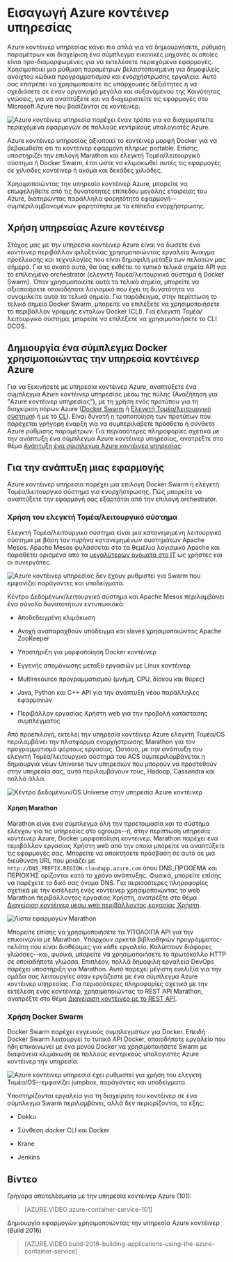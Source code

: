 <properties
   pageTitle="Εισαγωγή υπηρεσίας Azure κοντέινερ | Microsoft Azure"
   description="Azure κοντέινερ υπηρεσία παρέχει έναν τρόπο για να απλοποιήσετε το δημιουργίας, ρύθμιση παραμέτρων και τη Διαχείριση συμπλέγματος του εικονικές μηχανές οι οποίες είναι προ-διαμορφωμένες για την εκτέλεση περιεχόμενα εφαρμογών."
   services="container-service"
   documentationCenter=""
   authors="rgardler"
   manager="timlt"
   editor=""
   tags="acs, azure-container-service"
   keywords="Docker, κοντέινερ, μικρής κλίμακας-υπηρεσίες, Mesos, Azure"/>

<tags
   ms.service="container-service"
   ms.devlang="na"
   ms.topic="article"
   ms.tgt_pltfrm="na"
   ms.workload="na"
   ms.date="09/13/2016"
   ms.author="rogardle"/>

# <a name="azure-container-service-introduction"></a>Εισαγωγή Azure κοντέινερ υπηρεσίας

Azure κοντέινερ υπηρεσίας κάνει πιο απλά για να δημιουργήσετε, ρύθμιση παραμέτρων και διαχείριση ένα σύμπλεγμα εικονικές μηχανές οι οποίες είναι προ-διαμορφωμένες για να εκτελέσετε περιεχόμενα εφαρμογές. Χρησιμοποιεί μια ρύθμιση παραμέτρων βελτιστοποιημένη για δημοφιλείς ανοιχτού κώδικα προγραμματισμού και ενορχήστρωσης εργαλεία. Αυτό σας επιτρέπει να χρησιμοποιείτε τις υπάρχουσες δεξιότητες ή να σχεδιάσετε σε έναν οργανισμό μεγάλα και αυξανόμενου της Κοινότητας γνώσεις, για να αναπτύξετε και να διαχειριστείτε τις εφαρμογές στο Microsoft Azure που βασίζονται σε κοντέινερ.


![Azure κοντέινερ υπηρεσία παρέχει έναν τρόπο για να διαχειριστείτε περιεχόμενα εφαρμογών σε πολλούς κεντρικούς υπολογιστές Azure.](./media/acs-intro/acs-cluster.png)


Azure κοντέινερ υπηρεσίας αξιοποιεί το κοντέινερ μορφή Docker για να βεβαιωθείτε ότι το κοντέινερ εφαρμογή πλήρως portable. Επίσης, υποστηρίζει την επιλογή Marathon και ελεγκτή Τομέα/λειτουργικό σύστημα ή Docker Swarm, έτσι ώστε να κλιμακωθεί αυτές τις εφαρμογές σε χιλιάδες κοντέινερ ή ακόμα και δεκάδες χιλιάδες.

Χρησιμοποιώντας την υπηρεσία κοντέινερ Azure, μπορείτε να επωφεληθείτε από τις δυνατότητες επίπεδου μεγάλης εταιρείας του Azure, διατηρώντας παράλληλα φορητότητα εφαρμογή--συμπεριλαμβανομένων φορητότητα με τα επίπεδα ενορχήστρωσης.

<a name="using-azure-container-service"></a>Χρήση υπηρεσίας Azure κοντέινερ
-----------------------------

Στόχος μας με την υπηρεσία κοντέινερ Azure είναι να δώσετε ένα κοντέινερ περιβάλλον φιλοξενίας χρησιμοποιώντας εργαλεία Άνοιγμα προέλευσης και τεχνολογίες που είναι δημοφιλή μεταξύ των πελατών μας σήμερα. Για το σκοπό αυτό, θα σας εκθέτει το τυπικό τελικά σημεία API για το επιλεγμένο orchestrator (ελεγκτή Τομέα/λειτουργικό σύστημα ή Docker Swarm). Όταν χρησιμοποιείτε αυτά τα τελικά σημεία, μπορείτε να αξιοποιήσετε οποιοδήποτε λογισμικό που έχει τη δυνατότητα να συνομιλείτε αυτά τα τελικά σημεία. Για παράδειγμα, στην περίπτωση το τελικό σημείο Docker Swarm, μπορείτε να επιλέξετε να χρησιμοποιήσετε το περιβάλλον γραμμής εντολών Docker (CLI). Για ελεγκτή Τομέα/λειτουργικό σύστημα, μπορείτε να επιλέξετε να χρησιμοποιήσετε το CLI DCOS.

<a name="creating-a-docker-cluster-by-using-azure-container-service"></a>Δημιουργία ένα σύμπλεγμα Docker χρησιμοποιώντας την υπηρεσία κοντέινερ Azure
-------------------------------------------------------

Για να ξεκινήσετε με υπηρεσία κοντέινερ Azure, αναπτύξετε ένα σύμπλεγμα Azure κοντέινερ υπηρεσίας μέσω της πύλης (Αναζήτηση για "Azure κοντέινερ υπηρεσίας"), με τη χρήση ενός προτύπου για τη διαχείριση πόρων Azure ([Docker Swarm](https://github.com/Azure/azure-quickstart-templates/tree/master/101-acs-swarm) ή [Ελεγκτή Τομέα/λειτουργικό σύστημα](https://github.com/Azure/azure-quickstart-templates/tree/master/101-acs-dcos)) ή με το [CLI](/documentation/articles/xplat-cli-install/). Είναι δυνατή η τροποποίηση των προτύπων που παρέχεται γρήγορη έναρξη για να συμπεριλάβετε πρόσθετο ή σύνθετο Azure ρύθμισης παραμέτρων. Για περισσότερες πληροφορίες σχετικά με την ανάπτυξη ένα σύμπλεγμα Azure κοντέινερ υπηρεσίας, ανατρέξτε στο θέμα [Ανάπτυξη ένα σύμπλεγμα Azure κοντέινερ υπηρεσίας](container-service-deployment.md).

<a name="deploying-an-application"></a>Για την ανάπτυξη μιας εφαρμογής
------------------------

Azure κοντέινερ υπηρεσία παρέχει μια επιλογή Docker Swarm ή ελεγκτή Τομέα/λειτουργικό σύστημα για ενορχήστρωσης. Πώς μπορείτε να αναπτύξετε την εφαρμογή σας εξαρτάται από την επιλογή orchestrator.

### <a name="using-dcos"></a>Χρήση του ελεγκτή Τομέα/λειτουργικό σύστημα

Ελεγκτή Τομέα/λειτουργικό σύστημα είναι μια κατανεμημένη λειτουργικό σύστημα με βάση τον πυρήνα κατανεμημένων συστημάτων Apache Mesos. Apache Mesos φυλάσσεται στο τα θεμέλια λογισμικό Apache και παραθέτει ορισμένα από τα [μεγαλύτερων ονόματα στο IT](http://mesos.apache.org/documentation/latest/powered-by-mesos/) ως χρήστες και οι συνεργάτες.

![Azure κοντέινερ υπηρεσίας δεν έχουν ρυθμιστεί για Swarm που εμφανίζει παράγοντες και υποδείγματα.](media/acs-intro/dcos.png)

Κέντρο Δεδομένων/λειτουργικό σύστημα και Apache Mesos περιλαμβάνει ένα σύνολο δυνατοτήτων εντυπωσιακά:

-   Αποδεδειγμένη κλιμάκωση

-   Ανοχή αναπαραχθούν υπόδειγμα και slaves χρησιμοποιώντας Apache ZooKeeper

-   Υποστήριξη για μορφοποίηση Docker κοντέινερ

-   Εγγενής απομόνωσης μεταξύ εργασιών με Linux κοντέινερ

-   Multiresource προγραμματισμού (μνήμη, CPU, δίσκου και θύρες)

-   Java, Python και C++ API για την ανάπτυξη νέου παράλληλες εφαρμογών

-   Περιβάλλον εργασίας Χρήστη web για την προβολή κατάστασης συμπλέγματος

Από προεπιλογή, εκτελεί την υπηρεσία κοντέινερ Azure ελεγκτή Τομέα/OS περιλαμβάνει την πλατφόρμα ενορχήστρωσης Marathon για τον προγραμματισμό φόρτους εργασίας. Ωστόσο, με την ανάπτυξη του ελεγκτή Τομέα/λειτουργικό σύστημα του ACS συμπεριλαμβάνεται η δημιουργία νέων Universe των υπηρεσιών που μπορούν να προστεθούν στην υπηρεσία σας, αυτά περιλαμβάνουν τους, Hadoop, Cassandra και πολλά άλλα.

![Κέντρο Δεδομένων/OS Universe στην υπηρεσία Azure κοντέινερ](media/dcos/universe.png)

#### <a name="using-marathon"></a>Χρήση Marathon

Marathon είναι ένα σύμπλεγμα όλη την προετοιμασία και το σύστημα ελέγχου για τις υπηρεσίες στο cgroups--ή, στην περίπτωση υπηρεσία κοντέινερ Azure, Docker μορφοποίηση κοντέινερ. Marathon παρέχει ένα περιβάλλον εργασίας Χρήστη web από την οποία μπορείτε να αναπτύξετε τις εφαρμογές σας. Μπορείτε να αποκτήσετε πρόσβαση σε αυτό σε μια διεύθυνση URL που μοιάζει με `http://DNS_PREFIX.REGION.cloudapp.azure.com` όπου DNS\_ΠΡΌΘΕΜΑ και ΠΕΡΙΟΧΉΣ ορίζονται κατά το χρόνο ανάπτυξης. Φυσικά, μπορείτε επίσης να παρέχετε το δικό σας όνομα DNS. Για περισσότερες πληροφορίες σχετικά με την εκτέλεση ενός κοντέινερ χρησιμοποιώντας το web Marathon περιβάλλοντος εργασίας Χρήστη, ανατρέξτε στο θέμα [Διαχείριση κοντέινερ μέσω web περιβάλλοντος εργασίας Χρήστη](container-service-mesos-marathon-ui.md).

![Λίστα εφαρμογών Marathon](media/dcos/marathon-applications-list.png)

Μπορείτε επίσης να χρησιμοποιήσετε τα ΥΠΌΛΟΙΠΑ API για την επικοινωνία με Marathon. Υπάρχουν αρκετά βιβλιοθηκών προγράμματος-πελάτη που είναι διαθέσιμες για κάθε εργαλείο. Καλύπτουν διάφορες γλώσσες--και, φυσικά, μπορείτε να χρησιμοποιήσετε το πρωτόκολλο HTTP σε οποιαδήποτε γλώσσα. Επιπλέον, πολλά δημοφιλή εργαλεία DevOps παρέχει υποστήριξη για Marathon. Αυτό παρέχει μέγιστη ευελιξία για την ομάδα σας λειτουργίες όταν εργάζεστε με ένα σύμπλεγμα Azure κοντέινερ υπηρεσίας. Για περισσότερες πληροφορίες σχετικά με την εκτέλεση ενός κοντέινερ, χρησιμοποιώντας το REST API Marathon, ανατρέξτε στο θέμα [Διαχείριση κοντέινερ με το REST API](container-service-mesos-marathon-rest.md).

### <a name="using-docker-swarm"></a>Χρήση Docker Swarm

Docker Swarm παρέχει εγγενούς συμπλεγμάτων για Docker. Επειδή Docker Swarm λειτουργεί το τυπικό API Docker, οποιοδήποτε εργαλείο που ήδη επικοινωνεί με ένα μονού Docker να χρησιμοποιήσετε Swarm με διαφάνεια κλιμάκωση σε πολλούς κεντρικούς υπολογιστές Azure κοντέινερ την υπηρεσία.

![Azure κοντέινερ υπηρεσία έχει ρυθμιστεί για χρήση του ελεγκτή Τομέα/OS--εμφανίζει jumpbox, παράγοντες και υποδείγματα.](media/acs-intro/acs-swarm2.png)

Υποστηρίζονται εργαλεία για τη διαχείριση του κοντέινερ σε ένα σύμπλεγμα Swarm περιλαμβάνει, αλλά δεν περιορίζονται, τα εξής:

-   Dokku

-   Σύνθεση docker CLI και Docker

-   Krane

-   Jenkins

<a name="videos"></a>Βίντεο
------

Γρήγορα αποτελέσματα με την υπηρεσία κοντέινερ Azure (101):  

> [AZURE.VIDEO azure-container-service-101]

Δημιουργία εφαρμογών χρησιμοποιώντας την υπηρεσία Azure κοντέινερ (Build 2016)

> [AZURE.VIDEO build-2016-building-applications-using-the-azure-container-service]
